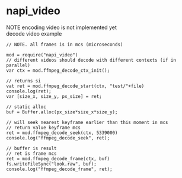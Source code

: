# napi_video
NOTE encoding video is not implemented yet\
decode video example

    // NOTE. all frames is in mcs (microseconds)
    
    mod = require("napi_video")
    // different videos should decode with different contexts (if in parallel)
    var ctx = mod.ffmpeg_decode_ctx_init();
    
    // returns si
    vat ret = mod.ffmpeg_decode_start(ctx, "test/"+file)
    console.log(ret);
    var [size_x, size_y, px_size] = ret;
    
    // static alloc
    buf = Buffer.alloc(px_size*size_x*size_y); 
    
    // will seek nearest keyframe earlier than this moment in mcs
    // return value keyframe mcs
    ret = mod.ffmpeg_decode_seek(ctx, 5339000)
    console.log("ffmpeg_decode_seek", ret);
    
    // buffer is result
    // ret is frame mcs
    ret = mod.ffmpeg_decode_frame(ctx, buf)
    fs.writeFileSync("look.raw", buf);
    console.log("ffmpeg_decode_frame", ret);
